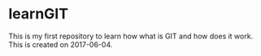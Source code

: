 # learnGIT
This is my first repository to learn how what is GIT and how does it work.
This is created on 2017-06-04.
